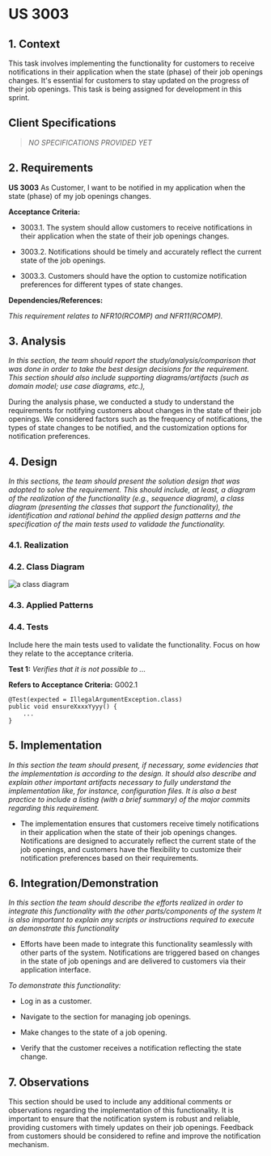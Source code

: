 # US 3003

## 1. Context

This task involves implementing the functionality for customers to receive notifications in their application
when the state (phase) of their job openings changes. 
It's essential for customers to stay updated on the progress of their job openings.
This task is being assigned for development in this sprint.

## Client Specifications

>*NO SPECIFICATIONS PROVIDED YET*

## 2. Requirements

**US 3003** As Customer, I want to be notified in my application when the state (phase) of my job openings changes.

**Acceptance Criteria:**

- 3003.1. The system should allow customers to receive notifications in their application when the state of their job openings changes.

- 3003.2. Notifications should be timely and accurately reflect the current state of the job openings.

- 3003.3. Customers should have the option to customize notification preferences for different types of state changes.

**Dependencies/References:**

*This requirement relates to NFR10(RCOMP) and NFR11(RCOMP).*

## 3. Analysis

*In this section, the team should report the study/analysis/comparison that was done in order to take the best design decisions for the requirement. This section should also include supporting diagrams/artifacts (such as domain model; use case diagrams, etc.),*

During the analysis phase, we conducted a study to understand the requirements for notifying customers 
about changes in the state of their job openings. We considered factors such as the frequency of notifications,
the types of state changes to be notified, and the customization options for notification preferences.

## 4. Design

*In this sections, the team should present the solution design that was adopted to solve the requirement. This should include, at least, a diagram of the realization of the functionality (e.g., sequence diagram), a class diagram (presenting the classes that support the functionality), the identification and rational behind the applied design patterns and the specification of the main tests used to validade the functionality.*

### 4.1. Realization

### 4.2. Class Diagram

![a class diagram](class-diagram-01.svg "A Class Diagram")

### 4.3. Applied Patterns

### 4.4. Tests

Include here the main tests used to validate the functionality. Focus on how they relate to the acceptance criteria.

**Test 1:** *Verifies that it is not possible to ...*

**Refers to Acceptance Criteria:** G002.1


```
@Test(expected = IllegalArgumentException.class)
public void ensureXxxxYyyy() {
	...
}
````

## 5. Implementation

*In this section the team should present, if necessary, some evidencies that the implementation is according to the design. It should also describe and explain other important artifacts necessary to fully understand the implementation like, for instance, configuration files.*
*It is also a best practice to include a listing (with a brief summary) of the major commits regarding this requirement.*

* The implementation ensures that customers receive timely notifications
in their application when the state of their job openings changes.
Notifications are designed to accurately reflect the current state of the job openings, 
and customers have the flexibility to customize their notification preferences based on their requirements.


## 6. Integration/Demonstration

*In this section the team should describe the efforts realized in order to integrate this functionality with the other parts/components of the system*
*It is also important to explain any scripts or instructions required to execute an demonstrate this functionality*

* Efforts have been made to integrate this functionality seamlessly with other parts of the system. 
Notifications are triggered based on changes in the state of job openings and are delivered to customers 
via their application interface.

*To demonstrate this functionality:*

- Log in as a customer.

- Navigate to the section for managing job openings.

- Make changes to the state of a job opening.

- Verify that the customer receives a notification reflecting the state change.

## 7. Observations

This section should be used to include any additional comments or observations regarding the implementation of this functionality. It is important to ensure that the notification system is robust and reliable, providing customers with timely updates on their job openings. Feedback from customers should be considered to refine and improve the notification mechanism.